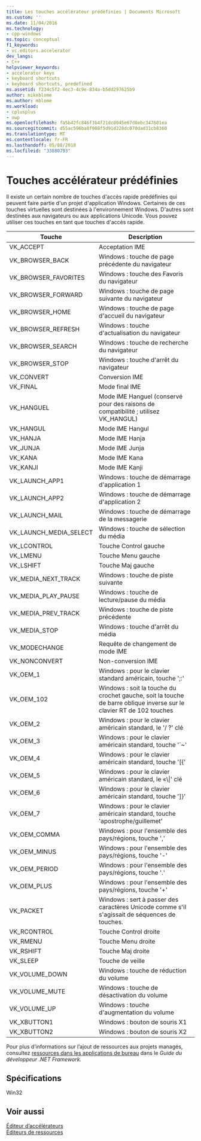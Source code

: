 ```yaml
---
title: Les touches accélérateur prédéfinies | Documents Microsoft
ms.custom: ''
ms.date: 11/04/2016
ms.technology:
- cpp-windows
ms.topic: conceptual
f1_keywords:
- vc.editors.accelerator
dev_langs:
- C++
helpviewer_keywords:
- accelerator keys
- keyboard shortcuts
- keyboard shortcuts, predefined
ms.assetid: f234c5f2-4ec3-4c9e-834a-b5dd297625b9
author: mikeblome
ms.author: mblome
ms.workload:
- cplusplus
- uwp
ms.openlocfilehash: fa5b42fc846f3b4f21dc8045e67d8ebc347601ea
ms.sourcegitcommit: d55ac596ba8f908f5d91d228dc070dad31cb8360
ms.translationtype: MT
ms.contentlocale: fr-FR
ms.lasthandoff: 05/08/2018
ms.locfileid: "33880793"
---
```

# <a name="predefined-accelerator-keys"></a>Touches accélérateur prédéfinies
Il existe un certain nombre de touches d'accès rapide prédéfinies qui peuvent faire partie d'un projet d'application Windows. Certaines de ces touches virtuelles sont destinées à l'environnement Windows. D'autres sont destinées aux navigateurs ou aux applications Unicode. Vous pouvez utiliser ces touches en tant que touches d'accès rapide.  
  
|Touche|Description|  
|---------|-----------------|  
|VK_ACCEPT|Acceptation IME|  
|VK_BROWSER_BACK|Windows : touche de page précédente du navigateur|  
|VK_BROWSER_FAVORITES|Windows : touche des Favoris du navigateur|  
|VK_BROWSER_FORWARD|Windows : touche de page suivante du navigateur|  
|VK_BROWSER_HOME|Windows : touche de page d'accueil du navigateur|  
|VK_BROWSER_REFRESH|Windows : touche d'actualisation du navigateur|  
|VK_BROWSER_SEARCH|Windows : touche de recherche du navigateur|  
|VK_BROWSER_STOP|Windows : touche d'arrêt du navigateur|  
|VK_CONVERT|Conversion IME|  
|VK_FINAL|Mode final IME|  
|VK_HANGUEL|Mode IME Hanguel (conservé pour des raisons de compatibilité ; utilisez VK_HANGUL)|  
|VK_HANGUL|Mode IME Hangul|  
|VK_HANJA|Mode IME Hanja|  
|VK_JUNJA|Mode IME Junja|  
|VK_KANA|Mode IME Kana|  
|VK_KANJI|Mode IME Kanji|  
|VK_LAUNCH_APP1|Windows : touche de démarrage d'application 1|  
|VK_LAUNCH_APP2|Windows : touche de démarrage d'application 2|  
|VK_LAUNCH_MAIL|Windows : touche de démarrage de la messagerie|  
|VK_LAUNCH_MEDIA_SELECT|Windows : touche de sélection du média|  
|VK_LCONTROL|Touche Control gauche|  
|VK_LMENU|Touche Menu gauche|  
|VK_LSHIFT|Touche Maj gauche|  
|VK_MEDIA_NEXT_TRACK|Windows : touche de piste suivante|  
|VK_MEDIA_PLAY_PAUSE|Windows : touche de lecture/pause du média|  
|VK_MEDIA_PREV_TRACK|Windows : touche de piste précédente|  
|VK_MEDIA_STOP|Windows : touche d'arrêt du média|  
|VK_MODECHANGE|Requête de changement de mode IME|  
|VK_NONCONVERT|Non-conversion IME|  
|VK_OEM_1|Windows : pour le clavier standard américain, touche ';:'|  
|VK_OEM_102|Windows : soit la touche du crochet gauche, soit la touche de barre oblique inverse sur le clavier RT de 102 touches|  
|VK_OEM_2|Windows : pour le clavier américain standard, le '/ ?' clé|  
|VK_OEM_3|Windows : pour le clavier américain standard, touche '`~'|  
|VK_OEM_4|Windows : pour le clavier américain standard, touche '[{'|  
|VK_OEM_5|Windows : pour le clavier américain standard, le «\\&#124;' clé|  
|VK_OEM_6|Windows : pour le clavier américain standard, touche ']}'|  
|VK_OEM_7|Windows : pour le clavier américain standard, touche 'apostrophe/guillemet'|  
|VK_OEM_COMMA|Windows : pour l'ensemble des pays/régions, touche ','|  
|VK_OEM_MINUS|Windows : pour l'ensemble des pays/régions, touche '-'|  
|VK_OEM_PERIOD|Windows : pour l'ensemble des pays/régions, touche '.'|  
|VK_OEM_PLUS|Windows : pour l'ensemble des pays/régions, touche '+'|  
|VK_PACKET|Windows : sert à passer des caractères Unicode comme s'il s'agissait de séquences de touches.|  
|VK_RCONTROL|Touche Control droite|  
|VK_RMENU|Touche Menu droite|  
|VK_RSHIFT|Touche Maj droite|  
|VK_SLEEP|Touche de veille|  
|VK_VOLUME_DOWN|Windows : touche de réduction du volume|  
|VK_VOLUME_MUTE|Windows : touche de désactivation du volume|  
|VK_VOLUME_UP|Windows : touche d'augmentation du volume|  
|VK_XBUTTON1|Windows : bouton de souris X1|  
|VK_XBUTTON2|Windows : bouton de souris X2|  
  
 Pour plus d’informations sur l’ajout de ressources aux projets managés, consultez [ressources dans les applications de bureau](/dotnet/framework/resources/index) dans le *Guide du développeur .NET Framework.*  
  
## <a name="requirements"></a>Spécifications  
 Win32  
  
## <a name="see-also"></a>Voir aussi  
 [Éditeur d’accélérateurs](../windows/accelerator-editor.md)   
 [Éditeurs de ressources](../windows/resource-editors.md)